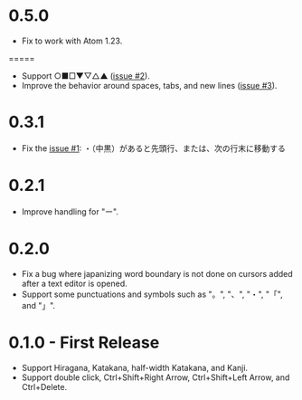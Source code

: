 0.5.0
=====
* Fix to work with Atom 1.23.

=====
* Support ○■□▼▽△▲ ([issue #2](https://github.com/kaitoy/japanese-word-selection/issues/2)).
* Improve the behavior around spaces, tabs, and new lines ([issue #3](https://github.com/kaitoy/japanese-word-selection/issues/3)).

0.3.1
=====
* Fix the [issue #1](https://github.com/kaitoy/japanese-word-selection/issues/1): ・（中黒）があると先頭行、または、次の行末に移動する

0.2.1
====
* Improve handling for "ー".

0.2.0
====
* Fix a bug where japanizing word boundary is not done on cursors added after a text editor is opened.
* Support some punctuations and symbols such as "。", "、", "・", "「", and "」".

0.1.0 - First Release
=============
* Support Hiragana, Katakana, half-width Katakana, and Kanji.
* Support double click, Ctrl+Shift+Right Arrow, Ctrl+Shift+Left Arrow, and Ctrl+Delete.
